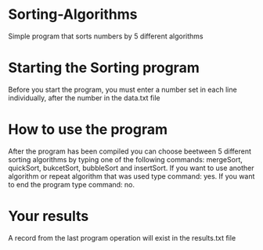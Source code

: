 # Sorting-Algorithms
Simple program that sorts numbers by 5 different algorithms
# Starting the Sorting program
Before you start the program, you must enter a number set in each line individually, after the number in the data.txt file
# How to use the program
After the program has been compiled you can choose beetween 5 different sorting algorithms by typing one of the following commands:  mergeSort, quickSort, bukcetSort, bubbleSort and insertSort. If you want to use another algorithm or repeat algorithm that was used type command: yes. If you want to end the program type command: no.
# Your results
A record from the last program operation will exist in the results.txt file
